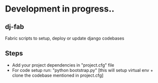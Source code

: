# Development in progress..


## dj-fab

Fabric scripts to setup, deploy or update django codebases

## Steps
 - Add your project dependencies in "project.cfg" file
 - For code setup run: "python bootstrap.py" [this will setup virtual env + clone the codebase mentioned in project.cfg]

